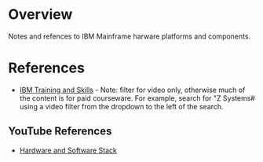 # Overview

Notes and refences to IBM Mainframe harware platforms and components.

# References

* [IBM Training and Skills](https://www-03.ibm.com/services/learning/ites.wss/us-en?pageType=page&c=a0000048) - Note: filter for video only, otherwise much of the content is for paid courseware.  For example, search for "Z Systems# using a video filter from the dropdown to the left of the search.


## YouTube References

* [Hardware and Software Stack](https://www.youtube.com/watch?time_continue=186&v=edDx2L71yR0)
